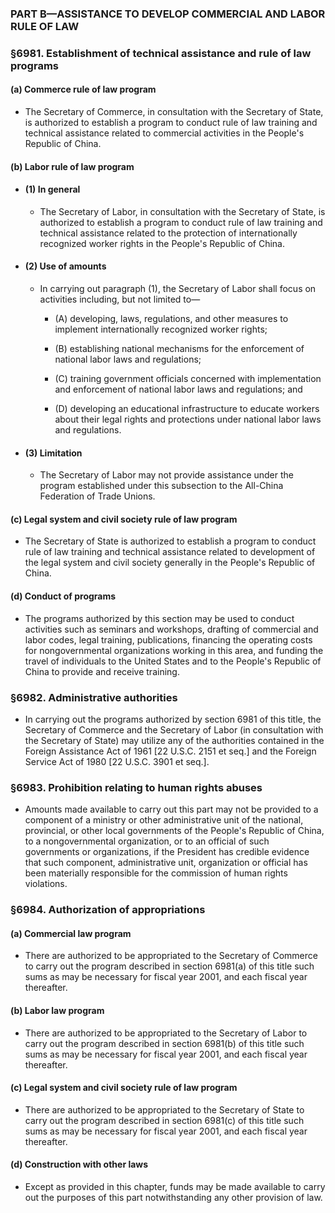 ### PART B—ASSISTANCE TO DEVELOP COMMERCIAL AND LABOR RULE OF LAW

### §6981. Establishment of technical assistance and rule of law programs
#### (a) Commerce rule of law program
* The Secretary of Commerce, in consultation with the Secretary of State, is authorized to establish a program to conduct rule of law training and technical assistance related to commercial activities in the People's Republic of China.

#### (b) Labor rule of law program
* #### (1) In general
  * The Secretary of Labor, in consultation with the Secretary of State, is authorized to establish a program to conduct rule of law training and technical assistance related to the protection of internationally recognized worker rights in the People's Republic of China.

* #### (2) Use of amounts
  * In carrying out paragraph (1), the Secretary of Labor shall focus on activities including, but not limited to—

    * (A) developing, laws, regulations, and other measures to implement internationally recognized worker rights;

    * (B) establishing national mechanisms for the enforcement of national labor laws and regulations;

    * (C) training government officials concerned with implementation and enforcement of national labor laws and regulations; and

    * (D) developing an educational infrastructure to educate workers about their legal rights and protections under national labor laws and regulations.

* #### (3) Limitation
  * The Secretary of Labor may not provide assistance under the program established under this subsection to the All-China Federation of Trade Unions.

#### (c) Legal system and civil society rule of law program
* The Secretary of State is authorized to establish a program to conduct rule of law training and technical assistance related to development of the legal system and civil society generally in the People's Republic of China.

#### (d) Conduct of programs
* The programs authorized by this section may be used to conduct activities such as seminars and workshops, drafting of commercial and labor codes, legal training, publications, financing the operating costs for nongovernmental organizations working in this area, and funding the travel of individuals to the United States and to the People's Republic of China to provide and receive training.

### §6982. Administrative authorities
* In carrying out the programs authorized by section 6981 of this title, the Secretary of Commerce and the Secretary of Labor (in consultation with the Secretary of State) may utilize any of the authorities contained in the Foreign Assistance Act of 1961 [22 U.S.C. 2151 et seq.] and the Foreign Service Act of 1980 [22 U.S.C. 3901 et seq.].

### §6983. Prohibition relating to human rights abuses
* Amounts made available to carry out this part may not be provided to a component of a ministry or other administrative unit of the national, provincial, or other local governments of the People's Republic of China, to a nongovernmental organization, or to an official of such governments or organizations, if the President has credible evidence that such component, administrative unit, organization or official has been materially responsible for the commission of human rights violations.

### §6984. Authorization of appropriations
#### (a) Commercial law program
* There are authorized to be appropriated to the Secretary of Commerce to carry out the program described in section 6981(a) of this title such sums as may be necessary for fiscal year 2001, and each fiscal year thereafter.

#### (b) Labor law program
* There are authorized to be appropriated to the Secretary of Labor to carry out the program described in section 6981(b) of this title such sums as may be necessary for fiscal year 2001, and each fiscal year thereafter.

#### (c) Legal system and civil society rule of law program
* There are authorized to be appropriated to the Secretary of State to carry out the program described in section 6981(c) of this title such sums as may be necessary for fiscal year 2001, and each fiscal year thereafter.

#### (d) Construction with other laws
* Except as provided in this chapter, funds may be made available to carry out the purposes of this part notwithstanding any other provision of law.